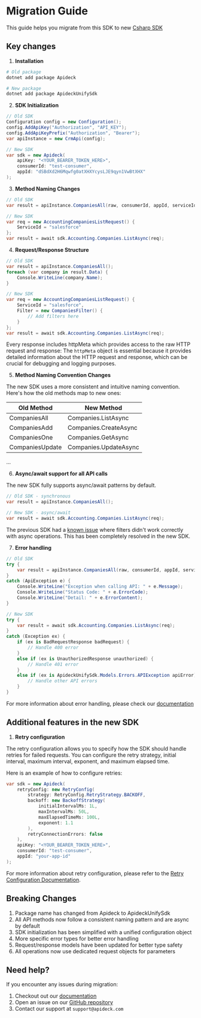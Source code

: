 
# Migration Guide

This guide helps you migrate from this SDK to new [Csharp SDK](https://github.com/apideck-libraries/sdk-csharp)

## Key changes

1. **Installation**

```sh
# Old package
dotnet add package Apideck

# New package
dotnet add package ApideckUnifySdk
```

2. **SDK Initialization**


```csharp
// Old SDK
Configuration config = new Configuration();
config.AddApiKey("Authorization", "API_KEY");
config.AddApiKeyPrefix("Authorization", "Bearer");
var apiInstance = new CrmApi(config);

// New SDK
var sdk = new Apideck(
    apiKey: "<YOUR_BEARER_TOKEN_HERE>",
    consumerId: "test-consumer",
    appId: "dSBdXd2H6Mqwfg0atXHXYcysLJE9qyn1VwBtXHX"
);
```

3. **Method Naming Changes**

```csharp
// Old SDK
var result = apiInstance.CompaniesAll(raw, consumerId, appId, serviceId);

// New SDK
var req = new AccountingCompaniesListRequest() {
    ServiceId = "salesforce"
};
var result = await sdk.Accounting.Companies.ListAsync(req);
```


4. **Request/Response Structure**

```csharp
// Old SDK
var result = apiInstance.CompaniesAll();
foreach (var company in result.Data) {
    Console.WriteLine(company.Name);
}

// New SDK
var req = new AccountingCompaniesListRequest() {
    ServiceId = "salesforce",
    Filter = new CompaniesFilter() {
        // Add filters here
    }
};
var result = await sdk.Accounting.Companies.ListAsync(req);

```

Every response includes httpMeta which provides access to the raw HTTP request and response:
The `httpMeta` object is essential because it provides detailed information about the HTTP request and response, which can be crucial for debugging and logging purposes.



5. **Method Naming Convention Changes**

The new SDK uses a more consistent and intuitive naming convention. Here's how the old methods map to new ones:

| Old Method | New Method |
|------------|------------|
| CompaniesAll | Companies.ListAsync |
| CompaniesAdd | Companies.CreateAsync |
| CompaniesOne | Companies.GetAsync |
| CompaniesUpdate | Companies.UpdateAsync |
...

6. **Async/await support for all API calls**

The new SDK fully supports async/await patterns by default.

```csharp
// Old SDK - synchronous
var result = apiInstance.CompaniesAll();

// New SDK - async/await
var result = await sdk.Accounting.Companies.ListAsync(req);
```

The previous SDK had a [known issue](https://github.com/apideck-libraries/dotnet-sdk?tab=readme-ov-file#async-functionality-with-applied-filters) where filters didn't work correctly with async operations. This has been completely resolved in the new SDK.


7. **Error handling**

```csharp
// Old SDK
try {
    var result = apiInstance.CompaniesAll(raw, consumerId, appId, serviceId);
}
catch (ApiException e) {
    Console.WriteLine("Exception when calling API: " + e.Message);
    Console.WriteLine("Status Code: " + e.ErrorCode);
    Console.WriteLine("Detail: " + e.ErrorContent);
}

// New SDK
try {
    var result = await sdk.Accounting.Companies.ListAsync(req);
}
catch (Exception ex) {
    if (ex is BadRequestResponse badRequest) {
        // Handle 400 error
    }
    else if (ex is UnauthorizedResponse unauthorized) {
        // Handle 401 error
    }
    else if (ex is ApideckUnifySdk.Models.Errors.APIException apiError) {
        // Handle other API errors
    }
}
```

For more information about error handling, please check our [documentation](https://github.com/apideck-libraries/sdk-csharp/tree/main?tab=readme-ov-file#error-handling)


## Additional features in the new SDK

1. **Retry configuration**

The retry configuration allows you to specify how the SDK should handle retries for failed requests. You can configure the retry strategy, initial interval, maximum interval, exponent, and maximum elapsed time.

Here is an example of how to configure retries:

```csharp
var sdk = new Apideck(
    retryConfig: new RetryConfig(
        strategy: RetryConfig.RetryStrategy.BACKOFF,
        backoff: new BackoffStrategy(
            initialIntervalMs: 1L,
            maxIntervalMs: 50L,
            maxElapsedTimeMs: 100L,
            exponent: 1.1
        ),
        retryConnectionErrors: false
    ),
    apiKey: "<YOUR_BEARER_TOKEN_HERE>",
    consumerId: "test-consumer",
    appId: "your-app-id"
);
```

For more information about retry configuration, please refer to the [Retry Configuration Documentation](https://github.com/apideck-libraries/sdk-csharp/tree/main?tab=readme-ov-file#retries).


## Breaking Changes

1. Package name has changed from Apideck to ApideckUnifySdk
2. All API methods now follow a consistent naming pattern and are async by default
3. SDK initialization has been simplified with a unified configuration object
4. More specific error types for better error handling
5. Request/response models have been updated for better type safety
6. All operations now use dedicated request objects for parameters


## Need help?

If you encounter any issues during migration:

1. Checkout out our [documentation](https://github.com/apideck-libraries/sdk-csharp/tree/main?tab=readme-ov-file#apideckunifysdk)
2. Open an issue on our [GitHub repository](https://github.com/apideck-libraries/sdk-csharp/issues)
3. Contact our support at `support@apideck.com`